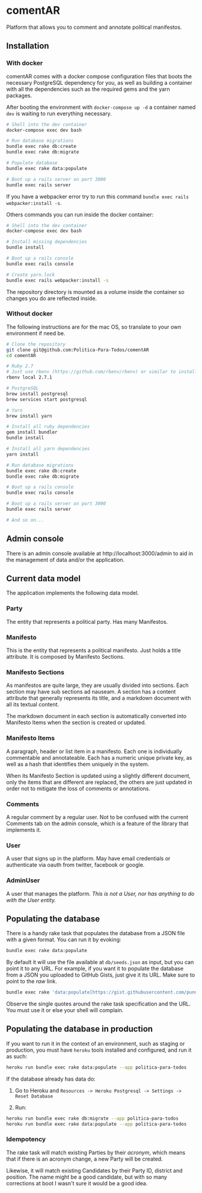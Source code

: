 # comentAR

Platform that allows you to comment and annotate political manifestos.

## Installation

### With docker

comentAR comes with a docker compose configuration files that boots the necessary PostgreSQL dependency for you, as well as building a container with all the dependencies such as the required gems and the yarn packages.

After booting the environment with `docker-compose up -d` a container named `dev` is waiting to run everything necessary.

```bash
# Shell into the dev container
docker-compose exec dev bash

# Run database migrations
bundle exec rake db:create
bundle exec rake db:migrate

# Populate database
bundle exec rake data:populate

# Boot up a rails server on port 3000
bundle exec rails server
```

If you have a webpacker error try to run this command `bundle exec rails webpacker:install -s`.

Others commands you can run inside the docker container: 

```bash
# Shell into the dev container
docker-compose exec dev bash

# Install missing dependencies
bundle install

# Boot up a rails console
bundle exec rails console

# Create yarn.lock
bundle exec rails webpacker:install -s
```

The repository directory is mounted as a volume inside the container so changes you do are reflected inside.

### Without docker

The following instructions are for the mac OS, so translate to your own environment if need be.

```bash
# Clone the repository
git clone git@github.com:Politica-Para-Todos/comentAR
cd comentAR

# Ruby 2.7
# Just use rbenv (https://github.com/rbenv/rbenv) or similar to install it
rbenv local 2.7.1

# PostgreSQL
brew install postgresql
brew services start postgresql

# Yarn
brew install yarn

# Install all ruby dependencies
gem install bundler
bundle install

# Install all yarn dependencies
yarn install

# Run database migrations
bundle exec rake db:create
bundle exec rake db:migrate

# Boot up a rails console
bundle exec rails console

# Boot up a rails server on port 3000
bundle exec rails server

# And so on...
```

## Admin console

There is an admin console available at http://localhost:3000/admin to aid in the management of data and/or the application.

## Current data model

The application implements the following data model.

### Party

The entity that represents a political party. Has many Manifestos.

### Manifesto

This is the entity that represents a political manifesto. Just holds a title attribute. It is composed by Manifesto Sections.

### Manifesto Sections

As manifestos are quite large, they are usually divided into sections. Each section may have sub sections ad nauseam. A section has a content attribute that generally represents its title, and a markdown document with all its textual content.

The markdown document in each section is automatically converted into Manifesto Items when the section is created or updated.

### Manifesto Items

A paragraph, header or list item in a manifesto. Each one is individually commentable and annotateable. Each has a numeric unique private key, as well as a hash that identifies them uniquely in the system.

When its Manifesto Section is updated using a slightly different document, only the items that are different are replaced, the others are just updated in order not to mitigate the loss of comments or annotations.

### Comments

A regular comment by a regular user. Not to be confused with the current Comments tab on the admin console, which is a feature of the library that implements it.

### User

A user that signs up in the platform. May have email credentials or authenticate via oauth from twitter, facebook or google.

### AdminUser

A user that manages the platform. _This is not a User, nor has anything to do with the User entity._ 

## Populating the database

There is a handy rake task that populates the database from a JSON file with a given format. You can run it by evoking:

```bash
bundle exec rake data:populate
```

By default it will use the file available at `db/seeds.json` as input, but you can point it to any URL. For example, if you want it to populate the database from a JSON you uploaded to GitHub Gists, just give it its URL. Make sure to point to the _raw_ link.

```bash
bundle exec rake 'data:populate[https://gist.githubusercontent.com/punnie/a119b9138ceed7a1d63a22a5fb3c0bab/raw/e9f8735950423a690f190789023e558c71c045a5/candidates.json]'
```

Observe the single quotes around the rake task specification and the URL. You must use it or else your shell will complain.

## Populating the database in production

If you want to run it in the context of an environment, such as staging or production, you must have `heroku` tools installed and configured, and run it as such:

```bash
heroku run bundle exec rake data:populate --app politica-para-todos
```

If the database already has data do:

1. Go to Heroku and `Resources -> Heroku Postgresql -> Settings -> Reset Database`

2. Run:
```bash
heroku run bundle exec rake db:migrate --app politica-para-todos
heroku run bundle exec rake data:populate --app politica-para-todos
```

### Idempotency

The rake task will match existing Parties by their _acronym_, which means that if there is an acronym change, a new Party will be created.

Likewise, it will match existing Candidates by their Party ID, district and position. The name might be a good candidate, but with so many corrections at boot I wasn't sure it would be a good idea.

